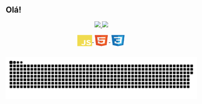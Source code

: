 ## Olá!
<div align="center">
  <a href="https://github.com/Endizzz">
  <img height="180em" src="https://github-readme-stats.vercel.app/api?username=Endizzz&show_icons=true&theme=merko&include_all_commits=true&count_private=true"/>
  <img height="180em" src="https://github-readme-stats.vercel.app/api/top-langs/?username=Endizzz&layout=compact&langs_count=7&theme=merko"/>   
<div style="display: inline_block"><br>
  <img align="center" alt="Rafa-Js" height="30" width="40" src="https://raw.githubusercontent.com/devicons/devicon/master/icons/javascript/javascript-plain.svg">
  <img align="center" alt="Rafa-HTML" height="30" width="40" src="https://raw.githubusercontent.com/devicons/devicon/master/icons/html5/html5-original.svg">
  <img align="center" alt="Rafa-CSS" height="30" width="40" src="https://raw.githubusercontent.com/devicons/devicon/master/icons/css3/css3-original.svg">
</div> 
    
  ##
 ![Snake animation](https://github.com/Endizzz/Endizzz/blob/output/github-contribution-grid-snake.svg)
 
